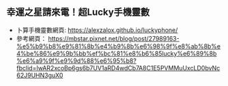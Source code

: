 ## 幸運之星請來電！超Lucky手機靈數
- 卜算手機靈數網頁: https://alexzalox.github.io/luckyphone/
- 參考網頁： https://mbstar.pixnet.net/blog/post/27989163-%e5%b9%b8%e9%81%8b%e4%b9%8b%e6%98%9f%e8%ab%8b%e4%be%86%e9%9b%bb%ef%bc%81%e8%b6%85lucky%e6%89%8b%e6%a9%9f%e9%9d%88%e6%95%b8?fbclid=IwAR2xcoBp6gs6b7UV1aRD4wdCb7A8C1E5PVMMuUxcLD0bvNc62J9UHN3guX0